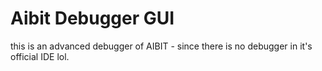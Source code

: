 # Aibit Debugger GUI

this is an advanced debugger of AIBIT - since there is no debugger in it's official IDE lol.

